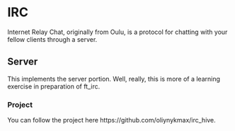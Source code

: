 <h1> IRC </h1>
Internet Relay Chat, originally from Oulu, is a protocol for chatting with your fellow clients through a server.
<h2> Server </h2>
This implements the server portion. Well, really, this is more of a learning exercise in preparation of ft_irc.
<h3> Project </h3>
You can follow the project here https://github.com/oliynykmax/irc_hive.
